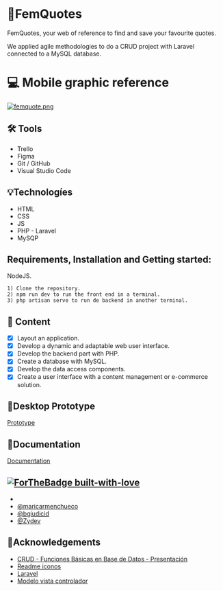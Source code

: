# :handshake:FemQuotes

FemQuotes, your web of reference to find and save your favourite quotes.

We applied agile methodologies to do a CRUD project with Laravel connected to a MySQL database.


# :computer: Mobile graphic reference

[![femquote.png](https://i.postimg.cc/7LvMNLh4/femquote.png)](https://postimg.cc/87H6pNLX)

## :hammer_and_wrench: Tools 

- Trello
- Figma
- Git / GitHub   
- Visual Studio Code   

## :bulb:Technologíes

- HTML
- CSS 
- JS  
- PHP - Laravel
- MySQP

## Requirements, Installation and Getting started:

NodeJS.
      
    1) Clone the repository.
    2) npm run dev to run the front end in a terminal.
    3) php artisan serve to run de backend in another terminal.
     
## :orange_book: Content

* [x] Layout an application.
* [x] Develop a dynamic and adaptable web user interface.
* [x] Develop the backend part with PHP.
* [x] Create a database with MySQL.
* [x] Develop the data access components.
* [x] Create a user interface with a content management or e-commerce solution.

## :blue_book:Desktop Prototype

[Prototype](https://www.figma.com/proto/5kUH4QmkLoC9WkhFfcvX8v/femQuote?node-id=2%3A6&scaling=scale-down&page-id=2%3A3&starting-point-node-id=2%3A6&show-proto-sidebar=1)
  
## :ledger:Documentation

[Documentation](https://factoriaf5.notion.site/Nuestras-lindas-frases-31f35a604df144698f6d4714ca157151)


## [![ForTheBadge built-with-love](http://ForTheBadge.com/images/badges/built-with-love.svg)](https://GitHub.com/Naereen/)   

- 
- [@maricarmenchueco](https://github.com/marchuovi)
- [@bgiudicid](https://github.com/bgiudicid)  
- [@Zydev](https://github.com/LittleZ17)

## :blue_book:Acknowledgements

- [CRUD - Funciones Básicas en Base de Datos - Presentación](https://youtu.be/aJOdjubj5jo) 
- [Readme iconos](https://github.com/ikatyang/emoji-cheat-sheet/blob/master/README.md)
- [Laravel](https://laravel.com/docs/9.x)
- [Modelo vista controlador](https://www.youtube.com/watch?v=74yfeSApw40)
